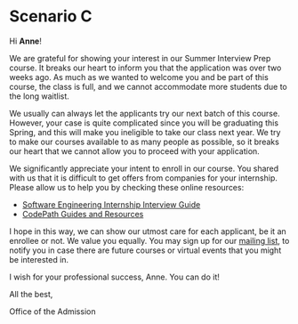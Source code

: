 # Scenario C

Hi **Anne**!

We are grateful for showing your interest in our Summer Interview Prep course. It breaks our heart to inform you that the application was over two weeks ago. As much as we wanted to welcome you and be part of this course, the class is full, and we cannot accommodate more students due to the long waitlist.

We usually can always let the applicants try our next batch of this course. However, your case is quite complicated since you will be graduating this Spring, and this will make you ineligible to take our class next year. We try to make our courses available to as many people as possible, so it breaks our heart that we cannot allow you to proceed with your application.

We significantly appreciate your intent to enroll in our course. You shared with us that it is difficult to get offers from companies for your internship. Please allow us to help you by checking these online resources:

* [Software Engineering Internship Interview Guide](https://hackmd.io/@nesquena/HJN9k17sm?type=view)
* [CodePath Guides and Resources](https://guides.codepath.com/android/Beginning-Android-Resources#guides)



I hope in this way, we can show our utmost care for each applicant, be it an enrollee or not. We value you equally. You may sign up for our [mailing list](https://share.hsforms.com/1eg_EOoQpR4ObU4s8fUES2Q36gst), to notify you in case there are future courses or virtual events that you might be interested in.


I wish for your professional success, Anne. You can do it!

All the best,

Office of the Admission
